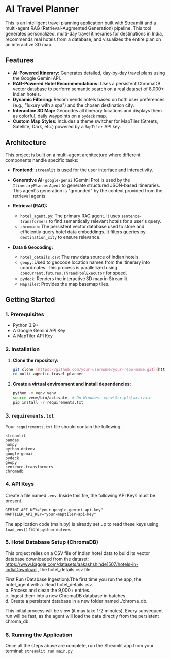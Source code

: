 # AI Travel Planner

This is an intelligent travel planning application built with Streamlit and a multi-agent RAG (Retrieval-Augmented Generation) pipeline. This tool generates personalized, multi-day travel itineraries for destinations in India, recommends real hotels from a database, and visualizes the entire plan on an interactive 3D map.

## Features

* **AI-Powered Itinerary:** Generates detailed, day-by-day travel plans using the Google Gemini API.
* **RAG-Powered Hotel Recommendations:** Uses a persistent ChromaDB vector database to perform semantic search on a real dataset of 8,000+ Indian hotels.
* **Dynamic Filtering:** Recommends hotels based on both user preferences (e.g., "luxury with a spa") and the chosen destination city.
* **Interactive 3D Map:** Geocodes all itinerary locations and displays them as colorful, daily waypoints on a `pydeck` map.
* **Custom Map Styles:** Includes a theme switcher for MapTiler (Streets, Satellite, Dark, etc.) powered by a `MapTiler` API key.

## Architecture

This project is built on a multi-agent architecture where different components handle specific tasks:

* **Frontend:** `streamlit` is used for the user interface and interactivity.

* **Generative AI:** `google-genai` (Gemini Pro) is used by the `ItineraryPlannerAgent` to generate structured JSON-based itineraries. This agent's generation is "grounded" by the context provided from the retrieval agents.

* **Retrieval (RAG):**
    * `hotel_agent.py`: The primary RAG agent. It uses `sentence-transformers` to find semantically relevant hotels for a user's query.
    * `chromadb`: The persistent vector database used to store and efficiently query hotel data embeddings. It filters queries by `destination_city` to ensure relevance.

* **Data & Geocoding:**
    * `hotel_details.csv`: The raw data source of Indian hotels.
    * `geopy`: Used to geocode location names from the itinerary into coordinates. This process is parallelized using `concurrent.futures.ThreadPoolExecutor` for speed.
    * `pydeck`: Renders the interactive 3D map in Streamlit.
    * `MapTiler`: Provides the map basemap tiles.

## Getting Started

### 1. Prerequisites

* Python 3.9+
* A Google Gemini API Key
* A MapTiler API Key 

### 2. Installation

1.  **Clone the repository:**
    ```bash
    git clone [https://github.com/your-username/your-repo-name.git](https://github.com/mr-mukherjee03/multi-agentic-travel-planner.git)
    cd multi-agentic-travel-planner
    ```

2.  **Create a virtual environment and install dependencies:**
    ```bash
    python -m venv venv
    source venv/bin/activate  # On Windows: venv\Scripts\activate
    pip install -r requirements.txt
    ```

### 3. `requirements.txt`

Your `requirements.txt` file should contain the following:

```
streamlit
pandas
numpy
python-dotenv
google-genai
pydeck
geopy
sentence-transformers
chromadb
```

### 4. API Keys 
Create a file named `.env`. Inside this file, the following API Keys must be present. <br>
```
GEMINI_API_KEY="your-google-gemini-api-key"
MAPTILER_API_KEY="your-maptiler-api-key"
```
The application code (main.py) is already set up to read these keys using  `load_env()` from `python-dotenv`.


### 5. Hotel Database Setup (ChromaDB)
This project relies on a CSV file of Indian hotel data to build its vector database downloaded from the dataset: https://www.kaggle.com/datasets/aakashshinde1507/hotels-in-indiaDownload ,  the hotel_details.csv file.

First Run (Database Ingestion):The first time you run the app, the hotel_agent will:
a. Read hotel_details.csv. <br>
b. Process and clean the 9,000+ entries. <br>
c. Ingest them into a new ChromaDB database in batches. <br>
d. Create a persistent database in a new folder named ./chroma_db.<br>

This initial process will be slow (it may take 1-2 minutes). Every subsequent run will be fast, as the agent will load the data directly from the persistent chroma_db.

### 6. Running the Application
Once all the steps above are complete, run the Streamlit app from your terminal:
`streamlit run main.py`



